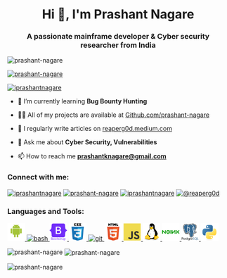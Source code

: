 <h1 align="center">Hi 👋, I'm Prashant Nagare</h1>
<h3 align="center">A passionate mainframe developer & Cyber security researcher from India</h3>

<p align="left"> <img src="https://komarev.com/ghpvc/?username=prashant-nagare&label=Profile%20views&color=0e75b6&style=flat" alt="prashant-nagare" /> </p>

<p align="left"> <a href="https://github.com/ryo-ma/github-profile-trophy"><img src="https://github-profile-trophy.vercel.app/?username=prashant-nagare" alt="prashant-nagare" /></a> </p>

<p align="left"> <a href="https://twitter.com/iprashantnagare" target="blank"><img src="https://img.shields.io/twitter/follow/iprashantnagare?logo=twitter&style=for-the-badge" alt="iprashantnagare" /></a> </p>

- 🌱 I’m currently learning **Bug Bounty Hunting**

- 👨‍💻 All of my projects are available at [Github.com/prashant-nagare](Github.com/prashant-nagare)

- 📝 I regularly write articles on [reaperg0d.medium.com](reaperg0d.medium.com)

- 💬 Ask me about **Cyber Security, Vulnerabilities**

- 📫 How to reach me **prashantknagare@gmail.com**

<h3 align="left">Connect with me:</h3>
<p align="left">
<a href="https://twitter.com/iprashantnagare" target="blank"><img align="center" src="https://raw.githubusercontent.com/rahuldkjain/github-profile-readme-generator/master/src/images/icons/Social/twitter.svg" alt="iprashantnagare" height="30" width="40" /></a>
<a href="https://linkedin.com/in/prashant-nagare" target="blank"><img align="center" src="https://raw.githubusercontent.com/rahuldkjain/github-profile-readme-generator/master/src/images/icons/Social/linked-in-alt.svg" alt="prashant-nagare" height="30" width="40" /></a>
<a href="https://instagram.com/iprashantnagare" target="blank"><img align="center" src="https://raw.githubusercontent.com/rahuldkjain/github-profile-readme-generator/master/src/images/icons/Social/instagram.svg" alt="iprashantnagare" height="30" width="40" /></a>
<a href="https://medium.com/@reaperg0d" target="blank"><img align="center" src="https://raw.githubusercontent.com/rahuldkjain/github-profile-readme-generator/master/src/images/icons/Social/medium.svg" alt="@reaperg0d" height="30" width="40" /></a>
</p>

<h3 align="left">Languages and Tools:</h3>
<p align="left"> <a href="https://developer.android.com" target="_blank" rel="noreferrer"> <img src="https://raw.githubusercontent.com/devicons/devicon/master/icons/android/android-original-wordmark.svg" alt="android" width="40" height="40"/> </a> <a href="https://www.gnu.org/software/bash/" target="_blank" rel="noreferrer"> <img src="https://www.vectorlogo.zone/logos/gnu_bash/gnu_bash-icon.svg" alt="bash" width="40" height="40"/> </a> <a href="https://getbootstrap.com" target="_blank" rel="noreferrer"> <img src="https://raw.githubusercontent.com/devicons/devicon/master/icons/bootstrap/bootstrap-plain-wordmark.svg" alt="bootstrap" width="40" height="40"/> </a> <a href="https://www.w3schools.com/css/" target="_blank" rel="noreferrer"> <img src="https://raw.githubusercontent.com/devicons/devicon/master/icons/css3/css3-original-wordmark.svg" alt="css3" width="40" height="40"/> </a> <a href="https://git-scm.com/" target="_blank" rel="noreferrer"> <img src="https://www.vectorlogo.zone/logos/git-scm/git-scm-icon.svg" alt="git" width="40" height="40"/> </a> <a href="https://www.w3.org/html/" target="_blank" rel="noreferrer"> <img src="https://raw.githubusercontent.com/devicons/devicon/master/icons/html5/html5-original-wordmark.svg" alt="html5" width="40" height="40"/> </a> <a href="https://developer.mozilla.org/en-US/docs/Web/JavaScript" target="_blank" rel="noreferrer"> <img src="https://raw.githubusercontent.com/devicons/devicon/master/icons/javascript/javascript-original.svg" alt="javascript" width="40" height="40"/> </a> <a href="https://www.linux.org/" target="_blank" rel="noreferrer"> <img src="https://raw.githubusercontent.com/devicons/devicon/master/icons/linux/linux-original.svg" alt="linux" width="40" height="40"/> </a> <a href="https://www.nginx.com" target="_blank" rel="noreferrer"> <img src="https://raw.githubusercontent.com/devicons/devicon/master/icons/nginx/nginx-original.svg" alt="nginx" width="40" height="40"/> </a> <a href="https://www.postgresql.org" target="_blank" rel="noreferrer"> <img src="https://raw.githubusercontent.com/devicons/devicon/master/icons/postgresql/postgresql-original-wordmark.svg" alt="postgresql" width="40" height="40"/> </a> <a href="https://www.python.org" target="_blank" rel="noreferrer"> <img src="https://raw.githubusercontent.com/devicons/devicon/master/icons/python/python-original.svg" alt="python" width="40" height="40"/> </a> </p>

<p><img align="left" src="https://github-readme-stats.vercel.app/api/top-langs?username=prashant-nagare&show_icons=true&locale=en&layout=compact" alt="prashant-nagare" /></p>

<p>&nbsp;<img align="center" src="https://github-readme-stats.vercel.app/api?username=prashant-nagare&show_icons=true&locale=en" alt="prashant-nagare" /></p>

<p><img align="center" src="https://github-readme-streak-stats.herokuapp.com/?user=prashant-nagare&" alt="prashant-nagare" /></p>
